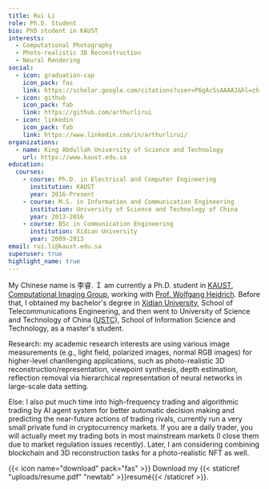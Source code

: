 ```yaml
---
title: Rui Li
role: Ph.D. Student
bio: PhD student in KAUST
interests:
  - Computational Photography
  - Photo-realistic 3D Reconstruction
  - Neural Rendering
social:
  - icon: graduation-cap
    icon_pack: fas
    link: https://scholar.google.com/citations?user=P6gAcSsAAAAJ&hl=zh-CN
  - icon: github
    icon_pack: fab
    link: https://github.com/arthurlirui
  - icon: linkedin
    icon_pack: fab
    link: https://www.linkedin.com/in/arthurlirui/
organizations:
  - name: King Abdullah University of Science and Technology
    url: https://www.kaust.edu.sa
education:
  courses:
    - course: Ph.D. in Electrical and Computer Engineering
      institution: KAUST
      year: 2016-Present
    - course: M.S. in Information and Communication Engineering
      institution: University of Science and Technology of China
      year: 2013-2016
    - course: BSc in Communication Engineering
      institution: Xidian University
      year: 2009-2013
email: rui.li@kaust.edu.sa
superuser: true
highlight_name: true
---
```


My Chinese name is 李睿. Ｉ am currently a Ph.D. student in [KAUST](https://www.kaust.edu.sa), [Computational Imaging Group](https://vccimaging.org), working with [Prof. Wolfgang Heidrich](https://vccimaging.org/People/heidriw/). Before that, I obtained my bachelor's degree in [Xidian University](https://en.xidian.edu.cn/), School of Telecommunications Engineering, and then went to University of Science and Technology of China ([USTC](https://en.ustc.edu.cn/)), School of Information Science and Technology, as a master's student. 

Research: my academic research interests are using various image measurements (e.g., light field, polarized images, normal RGB images) for higher-level chanllenging applications, such as photo-realistic 3D reconstruction/representation, viewpoint synthesis, depth estimation, reflection removal via hierarchical representation of neural networks in large-scale data setting. 

Else: I also put much time into high-frequency trading and algorithmic trading by AI agent system for better automatic decision making and predicting the near-future actions of trading rivals, currently run a very small private fund in cryptocurrency markets. If you are a daily trader, you will actually meet my trading bots in most mainstream markets (I close them due to market regulation issues recently). Later, I am considering combining blockchain and 3D reconstruction tasks for a photo-realistic NFT as well.

{{< icon name="download" pack="fas" >}} Download my {{< staticref "uploads/resume.pdf" "newtab" >}}resumé{{< /staticref >}}.
